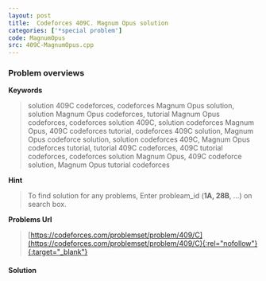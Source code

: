 ```yaml
---
layout: post
title:  Codeforces 409C. Magnum Opus solution
categories: ['*special problem']
code: MagnumOpus
src: 409C-MagnumOpus.cpp
---
```

### **Problem overviews**

**Keywords**
> solution 409C codeforces, codeforces Magnum Opus solution, solution Magnum Opus codeforces, tutorial Magnum Opus codeforces, codeforces solution 409C, solution codeforces Magnum Opus, 409C codeforces tutorial, codeforces 409C solution, Magnum Opus codeforce solution, solution codeforces 409C, Magnum Opus codeforces tutorial, tutorial 409C codeforces, 409C tutorial codeforces, codeforces solution Magnum Opus, 409C codeforce solution, Magnum Opus tutorial codeforces

**Hint**
> To find solution for any problems, Enter probleam_id (**1A, 28B**, ...) on search box. 

**Problems Url**
> [https://codeforces.com/problemset/problem/409/C](https://codeforces.com/problemset/problem/409/C){:rel="nofollow"}{:target="_blank"}

#### **Solution**



